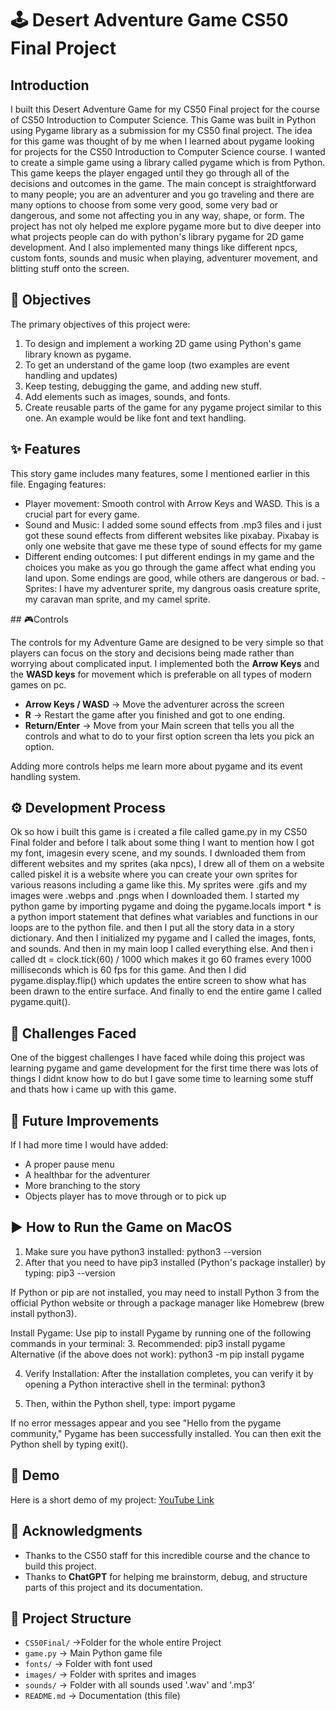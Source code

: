 # 🕹️ Desert Adventure Game CS50 Final Project

## Introduction

I built this Desert Adventure Game for my CS50 Final project for the course of CS50 Introduction to Computer Science. This Game was built in Python using Pygame library as a submission for my CS50 final project. The idea for this game was thought of by me when I learned about pygame looking for projects for the CS50 Introduction to Computer Science course. I wanted to create a simple game using a library called pygame which is from Python. This game keeps the player engaged until they go through all of the decisions and outcomes in the game. The main concept is straightforward to many people; you are an adventurer and you go traveling and there are many options to choose from some very good, some very bad or dangerous, and some not affecting you in any way, shape, or form. The project has not oly helped me explore pygame more but to dive deeper into what projects people can do with python's library pygame for 2D game development. And I also implemented many things like different npcs, custom fonts, sounds and music when playing, adventurer movement, and blitting stuff onto the screen.

## 🎯 Objectives

The primary objectives of this project were:

1. To design and implement a working 2D game using Python's game library known as pygame.
2. To get an understand of the game loop (two examples are event handling and updates)
3. Keep testing, debugging the game, and adding new stuff.
4. Add elements such as images, sounds, and fonts.
5. Create reusable parts of the game for any pygame project similar to this one. An example would be like font and text handling.

## ✨ Features

This story game includes many features, some I mentioned earlier in this file.
Engaging features:

- Player movement: Smooth control with Arrow Keys and WASD. This is a crucial part for every game.
- Sound and Music: I added some sound effects from .mp3 files and i just got these sound effects from different websites like pixabay. Pixabay is only one website that gave me these type of sound effects for my game
- Different ending outcomes: I put different endings in my game and the choices you make as you go through the game affect what ending you land upon. Some endings are good, while others are dangerous or bad.
-Sprites: I have my adventurer sprite, my dangrous oasis creature sprite, my caravan man sprite, and my camel sprite.

## 🎮Controls

The controls for my Adventure Game are designed to be very simple so that players can focus on the story and decisions being made rather than worrying about complicated input. I implemented both the **Arrow Keys** and the **WASD keys** for movement which is preferable on all types of modern games on pc.

- **Arrow Keys / WASD** -> Move the adventurer across the screen
- **R** -> Restart the game after you finished and got to one ending.
- **Return/Enter** -> Move from your Main screen that tells you all the controls and what to do to your first option screen tha lets you pick an option.

Adding more controls helps me learn more about pygame and its event handling system.

## ⚙️ Development Process
Ok so how i built this game is i created a file called game.py in my CS50 Final folder and before I talk about some thing I want to mention how I got my font, imagesin every scene, and my sounds. I dwnloaded them from different websites and my sprites (aka npcs), I drew all of them on a website called piskel it is a website where you can create your own sprites for various reasons including a game like this. My sprites were 
.gifs and my images were .webps and .pngs when I downloaded them. I started my python game by importing pygame and doing the pygame.locals import * is a python import statement that defines what variables and functions in our loops are to the python file. and then I put all the story data in a story dictionary. And then I initialized my pygame and I called the images, fonts, and sounds. And then in my main loop I called everything else. And then i called dt = clock.tick(60) / 1000 which makes it go 60 frames every 1000 milliseconds which is 60 fps for this game. And then I did pygame.display.flip() which updates the entire screen to show what has been drawn to the entire surface. And finally to end the entire game I called pygame.quit().

## 🚧 Challenges Faced 
One of the biggest challenges I have faced while doing this project was learning pygame and game development for the first time there was lots of things I didnt know how to do but I gave some time to learning some stuff and thats how i came up with this game.

## 🔮 Future Improvements
If I had more time I would have added:
- A proper pause menu
- A healthbar for the adventurer
- More branching to the story
- Objects player has to move through or to pick up

## ▶️ How to Run the Game on MacOS 
1. Make sure you have python3 installed: python3 --version
2. After that you need to have pip3 installed (Python's package installer) by typing:
pip3 --version

If Python or pip are not installed, you may need to install Python 3 from the official Python website or through a package manager like Homebrew (brew install python3).

Install Pygame: Use pip to install Pygame by running one of the following commands in your terminal:
3. Recommended: pip3 install pygame
Alternative (if the above does not work): python3 -m pip install pygame

4. Verify Installation: After the installation completes, you can verify it by opening a Python interactive shell in the terminal: python3

5. Then, within the Python shell, type: import pygame

If no error messages appear and you see "Hello from the pygame community," Pygame has been successfully installed. You can then exit the Python shell by typing exit().

## 🎥 Demo  
Here is a short demo of my project: [YouTube Link](https://youtube.com/...)  

## 🙏 Acknowledgments  
- Thanks to the CS50 staff for this incredible course and the chance to build this project.  
- Thanks to **ChatGPT** for helping me brainstorm, debug, and structure parts of this project and its documentation.  

## 📂 Project Structure
- `CS50Final/` →Folder for the whole entire Project
- `game.py` → Main Python game file  
- `fonts/` → Folder with font used
- `images/` → Folder with sprites and images
- `sounds/` → Folder with all sounds used '.wav' and '.mp3'
- `README.md` → Documentation (this file)  
